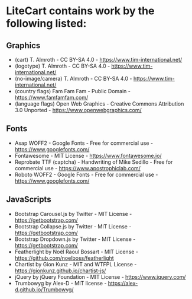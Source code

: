 LiteCart contains work by the following listed:
===============================================

Graphics
--------
* (cart) T. Almroth - CC BY-SA 4.0 - https://www.tim-international.net/
* (logotype) T. Almroth - CC BY-SA 4.0 - https://www.tim-international.net/
* (no-image/camera) T. Almroth - CC BY-SA 4.0 - https://www.tim-international.net/
* (country flags) Fam Fam Fam - Public Domain - https://www.famfamfam.com/
* (language flags) Open Web Graphics - Creative Commons Attribution 3.0 Unported - https://www.openwebgraphics.com/

Fonts
-----
* Asap WOFF2 - Google Fonts - Free for commercial use - https://www.googlefonts.com/
* Fontawesome - MIT License - https://www.fontawesome.io/
* Reprobate TTF (captcha) - Handwriting of Mike Sedillo - Free for commercial use - https://www.apostrophiclab.com/
* Roboto WOFF2 - Google Fonts - Free for commercial use - https://www.googlefonts.com/

JavaScripts
-----------
* Bootstrap Carousel.js by Twitter - MIT License - https://getbootstrap.com/
* Bootstrap Collapse.js by Twitter - MIT License - https://getbootstrap.com/
* Bootstrap Dropdown.js by Twitter - MIT License - https://getbootstrap.com/
* Featherlight by Noël Raoul Bossart - MIT License - https://github.com/noelboss/featherlight
* Chartist by Gion Kunz - MIT and WTFPL License - https://gionkunz.github.io/chartist-js/
* jQuery by jQuery Foundation - MIT License - https://www.jquery.com/
* Trumbowyg by Alex-D - MIT license - https://alex-d.github.io/Trumbowyg/
